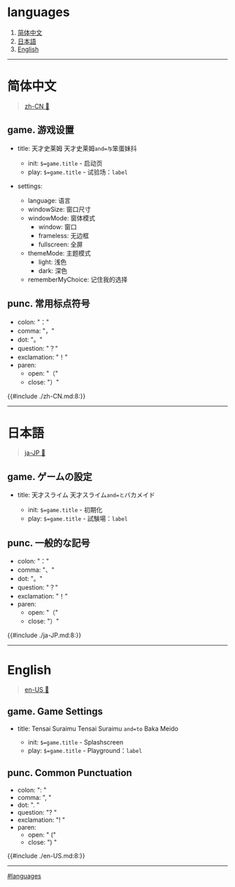# languages

1. [简体中文](#简体中文)
2. [日本語](#日本語)
3. [English](#english)

---

# 简体中文

> [zh-CN 🧷](./zh-CN.md#简体中文)

## game. 游戏设置

- title: 天才史莱姆
  天才史莱姆`and=与`笨蛋妹抖

  - init: `$=game.title` - 启动页
  - play: `$=game.title` - 试验场：`label`

- settings:
  - language: 语言
  - windowSize: 窗口尺寸
  - windowMode: 窗体模式
    - window: 窗口
    - frameless: 无边框
    - fullscreen: 全屏
  - themeMode: 主题模式
    - light: 浅色
    - dark: 深色
  - rememberMyChoice: 记住我的选择

## punc. 常用标点符号

- colon: "："
- comma: "，"
- dot: "。"
- question: "？"
- exclamation: "！"
- paren:
  - open: "（"
  - close: "）"

{{#include ./zh-CN.md:8:}}

---

# 日本語

> [ja-JP 🧷](./ja-JP.md#日本語)

## game. ゲームの設定

- title: 天才スライム
  天才スライム`and=と`バカメイド

  - init: `$=game.title` - 初期化
  - play: `$=game.title` - 試験場：`label`

## punc. 一般的な記号

- colon: "："
- comma: "、"
- dot: "。"
- question: "？"
- exclamation: "！"
- paren:
  - open: "（"
  - close: "）"

{{#include ./ja-JP.md:8:}}

---

# English

> [en-US 🧷](./en-US.md#english)

## game. Game Settings

- title: Tensai Suraimu
  Tensai Suraimu `and=to` Baka Meido

  - init: `$=game.title` - Splashscreen
  - play: `$=game.title` - Playground：`label`

## punc. Common Punctuation

- colon: ": "
- comma: ", "
- dot: ". "
- question: "? "
- exclamation: "! "
- paren:
  - open: " ("
  - close: ") "

{{#include ./en-US.md:8:}}

---

[#languages](#languages)
